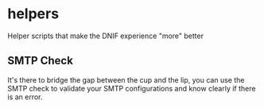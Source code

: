 # helpers
Helper scripts that make the DNIF experience "more" better

## SMTP Check
It's there to bridge the gap between the cup and the lip, you can use the SMTP check to validate your SMTP configurations and know clearly if there is an error.
